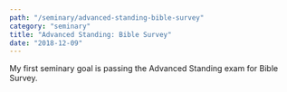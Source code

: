 ```yaml
---
path: "/seminary/advanced-standing-bible-survey"
category: "seminary"
title: "Advanced Standing: Bible Survey"
date: "2018-12-09"
---
```


My first seminary goal is passing the Advanced Standing exam for Bible Survey.
